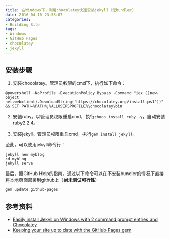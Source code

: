 ```yaml
---
title: 在Windows下，利用chocolatey快速安装jekyll（无bundler）
date: 2016-04-10 23:58:07
categories:
- Building Site
tags:
- Windows
- GitHub Pages
- chocolatey
- jekyll
---
```

<!-- toc -->
## 安装步骤
1. 安装chocolatey。管理员权限的cmd下，执行如下命令：  
  ```
@powershell -NoProfile -ExecutionPolicy Bypass -Command "iex ((new-object net.webclient).DownloadString('https://chocolatey.org/install.ps1'))" && SET PATH=%PATH%;%ALLUSERSPROFILE%\chocolatey\bin
  ```

2. 安装ruby。以管理员权限重启cmd，执行`choco install ruby -y`，自动安装ruby2.2.4。

3. 安装jekyll。管理员权限重启cmd，执行`gem install jekyll`。

至此，可以使用jekyll命令行：
```
jekyll new myblog
cd myblog
jekyll serve
```

最后，据GitHub Help的指南，通过以下命令可以在不安装bundler的情况下直接将本地页面部署到github上（**尚未测试可行性**）
```
gem update github-pages
```

## 参考资料
- [Easily install Jekyll on Windows with 2 command prompt entries and Chocolatey](https://davidburela.wordpress.com/2015/11/28/easily-install-jekyll-on-windows-with-3-command-prompt-entries-and-chocolatey/)
- [Keeping your site up to date with the GitHub Pages gem](https://help.github.com/articles/setting-up-your-github-pages-site-locally-with-jekyll/#keeping-your-site-up-to-date-with-the-github-pages-gem)
